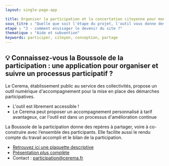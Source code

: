 ```yaml
---
layout: single-page-app

title: Organiser la participation et la concertation citoyenne pour mon projet avec la Boussole de la participation
sous_titre : "Quelle que soit l'étape du projet, l'outil vous donne des pistes à suivre et vous permet d'évaluer votre démarche."
etape : "3 - comment envisager le devenir du site ?"
thematique : "Aide et subvention"
keywords: participer, citoyen, conception, partage
---
```


## 💡 Connaissez-vous la Boussole de la participation : une application pour organiser et suivre un processus participatif ?

  Le Cerema, établissement public au service des collectivités, propose un outil numérique d'accompagnement pour la mise en place des démarches participatives.

  * L'outil est librement accessible !
  * Le Cerema peut proposer un accompagnement personnalisé à tarif avantageux, car l'outil est dans un processus d'amélioration continue

  La Boussole de la participation donne des repères à partager, voire à co-construire avec l’ensemble des participants. Elle facilite aussi le rendu compte du travail accompli et le bilan de la participation.

  - [Retrouvez ici une plaquette descriptive](https://www.cerema.fr/system/files/documents/2020/09/cerema_boussole_vf-5.pdf)
  - [Présentation plus complète](https://www.cerema.fr/fr/actualites/boussole-participation-application-organiser-suivre)
  - Contact : participation@cerema.fr

